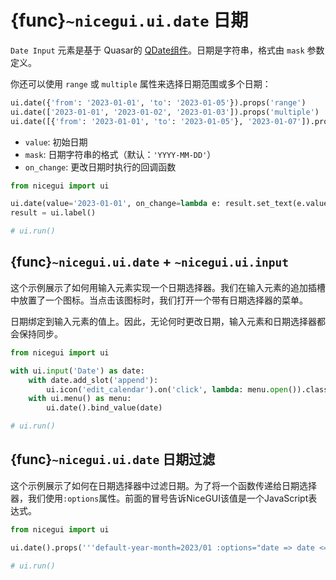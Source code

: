 # {func}`~nicegui.ui.date` 日期

`Date Input` 元素是基于 Quasar的 [QDate组件](https://quasar.dev/vue-components/date)。日期是字符串，格式由 `mask` 参数定义。

你还可以使用 `range` 或 `multiple` 属性来选择日期范围或多个日期：

```python
ui.date({'from': '2023-01-01', 'to': '2023-01-05'}).props('range')
ui.date(['2023-01-01', '2023-01-02', '2023-01-03']).props('multiple')
ui.date([{'from': '2023-01-01', 'to': '2023-01-05'}, '2023-01-07']).props('multiple range')
```

- `value`: 初始日期
- `mask`: 日期字符串的格式（默认：`'YYYY-MM-DD'`）
- `on_change`: 更改日期时执行的回调函数


```python
from nicegui import ui

ui.date(value='2023-01-01', on_change=lambda e: result.set_text(e.value))
result = ui.label()

# ui.run()
```

## {func}`~nicegui.ui.date` + `~nicegui.ui.input`

这个示例展示了如何用输入元素实现一个日期选择器。我们在输入元素的追加插槽中放置了一个图标。当点击该图标时，我们打开一个带有日期选择器的菜单。

日期绑定到输入元素的值上。因此，无论何时更改日期，输入元素和日期选择器都会保持同步。

```python
from nicegui import ui

with ui.input('Date') as date:
    with date.add_slot('append'):
        ui.icon('edit_calendar').on('click', lambda: menu.open()).classes('cursor-pointer')
    with ui.menu() as menu:
        ui.date().bind_value(date)

# ui.run()
```

## {func}`~nicegui.ui.date` 日期过滤

这个示例展示了如何在日期选择器中过滤日期。为了将一个函数传递给日期选择器，我们使用`:options`属性。前面的冒号告诉NiceGUI该值是一个JavaScript表达式。

```python
from nicegui import ui

ui.date().props('''default-year-month=2023/01 :options="date => date <= '2023/01/15'"''')

# ui.run()
```
